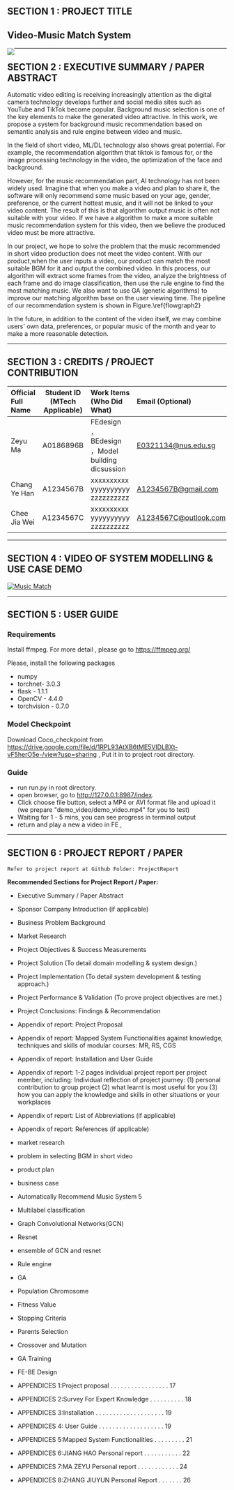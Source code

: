 ## SECTION 1 : PROJECT TITLE
## Video-Music Match System
<img src="Miscellaneous/title_image.png"
     style="float: left; margin-right: 0px;" />


---

## SECTION 2 : EXECUTIVE SUMMARY / PAPER ABSTRACT
Automatic video editing is receiving increasingly attention as the digital camera technology develops further and social media sites such as YouTube and TikTok become popular. Background music selection is one of the key elements to make the generated video attractive. In this work, we propose a system for background music recommendation based on semantic analysis and rule engine between video and music. 


In the field of short video, ML/DL technology also shows great potential. For example, the recommendation algorithm that tiktok is famous for, or the image processing technology in the video, the optimization of the face and background.

However, for the music recommendation part, AI technology has not been widely used. Imagine that when you make a video and plan to share it, the software will only recommend some music based on your age, gender, preference, or the current hottest music, and it will not be linked to your video content. The result of this is that algorithm output music is often not suitable with your video. If we have a algorithm to make a more suitable music recommendation system for this video, then we believe the produced video must be more attractive. 

In our project, we hope to solve the problem that the music recommended in short video production does not meet the video content. With our product,when the user inputs a video, our product can match the most suitable BGM for it and output the combined video. In this process, our algorithm will extract some frames from the video, analyze the brightness of each frame and do image classification, then use the rule engine to find the most matching music. We also want to use GA (genetic algorithms)  to improve our matching algorithm base on the user viewing time. The pipeline of our recommendation system is shown in Figure.\ref{flowgraph2}

In the future, in addition to the content of the video itself, we may combine users' own data, preferences, or popular music of the month and year to make a more reasonable detection.

---

## SECTION 3 : CREDITS / PROJECT CONTRIBUTION

| Official Full Name  | Student ID (MTech Applicable)  | Work Items (Who Did What) | Email (Optional) |
| :------------ |:---------------:| :-----| :-----|
| Zeyu Ma | A0186896B | FEdesign ， BEdesign ，Model building dicsussion| E0321134@nus.edu.sg |
| Chang Ye Han | A1234567B | xxxxxxxxxx yyyyyyyyyy zzzzzzzzzz| A1234567B@gmail.com |
| Chee Jia Wei | A1234567C | xxxxxxxxxx yyyyyyyyyy zzzzzzzzzz| A1234567C@outlook.com |

---

## SECTION 4 : VIDEO OF SYSTEM MODELLING & USE CASE DEMO

[![Music Match](Miscellaneous/title_image.png)](https://www.youtube.com/watch?v=G1jjOX8VDzQ "Sudoku AI Solver")


---

## SECTION 5 : USER GUIDE

### Requirements

Install ffmpeg. For more detail , please go to https://ffmpeg.org/

Please, install the following packages
- numpy
- torchnet- 3.0.3
- flask - 1.1.1
- OpenCV - 4.4.0
- torchvision - 0.7.0




### Model Checkpoint

Download Coco_checkpoint from https://drive.google.com/file/d/1RPL93AtXB6tME5VIDLBXt-vF5herO5e-/view?usp=sharing ,
Put it in to project root directory. 

### Guide
- run run.py in root directory.
- open browser, go to http://127.0.0.1:8987/index.
- Click choose file button, select a MP4 or AVI format file and upload it (we prepare "demo_video/demo_video.mp4" for you to test)
- Waiting for 1 - 5 mins, you can see progress in terminal output
- return and play a new a video in FE ,


---
## SECTION 6 : PROJECT REPORT / PAPER

`Refer to project report at Github Folder: ProjectReport`

**Recommended Sections for Project Report / Paper:**
- Executive Summary / Paper Abstract
- Sponsor Company Introduction (if applicable)
- Business Problem Background
- Market Research
- Project Objectives & Success Measurements
- Project Solution (To detail domain modelling & system design.)
- Project Implementation (To detail system development & testing approach.)
- Project Performance & Validation (To prove project objectives are met.)
- Project Conclusions: Findings & Recommendation
- Appendix of report: Project Proposal
- Appendix of report: Mapped System Functionalities against knowledge, techniques and skills of modular courses: MR, RS, CGS
- Appendix of report: Installation and User Guide
- Appendix of report: 1-2 pages individual project report per project member, including: Individual reflection of project journey: (1) personal contribution to group project (2) what learnt is most useful for you (3) how you can apply the knowledge and skills in other situations or your workplaces
- Appendix of report: List of Abbreviations (if applicable)
- Appendix of report: References (if applicable)


- market research
- problem in selecting BGM in short video 
- product plan
- business case 
- Automatically Recommend Music System 5
- Multilabel classification 
- Graph Convolutional Networks(GCN)
- Resnet 
- ensemble of GCN and resnet
- Rule engine 
- GA
- Population Chromosome
- Fitness Value 
- Stopping Criteria
- Parents Selection
- Crossover and Mutation 
- GA Training 
- FE-BE Design 
- APPENDICES 1:Project proposal . . . . . . . . . . . . . . . . . 17
- APPENDICES 2:Survey For Expert Knowledge . . . . . . . . . . 18
- APPENDICES 3:Installation . . . . . . . . . . . . . . . . . . . . 19
- APPENDICES 4: User Guide . . . . . . . . . . . . . . . . . . . 19
- APPENDICES 5:Mapped System Functionalities . . . . . . . . . 21
- APPENDICES 6:JIANG HAO Personal report . . . . . . . . . . . 22
- APPENDICES 7:MA ZEYU Personal report . . . . . . . . . . . . 24
- APPENDICES 8:ZHANG JIUYUN Personal Report . . . . . . . 26

